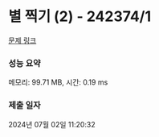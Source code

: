 # 별 찍기 (2) - 242374/1 

[문제 링크](https://level.goorm.io/exam/242374/%EB%B3%84-%EC%B0%8D%EA%B8%B0-2/quiz/1) 

### 성능 요약

메모리: 99.71 MB, 시간: 0.19 ms

### 제출 일자

2024년 07월 02일 11:20:32

